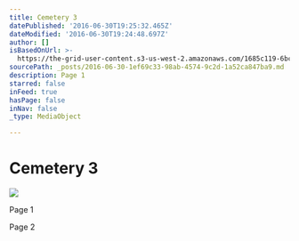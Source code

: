 ```yaml
---
title: Cemetery 3
datePublished: '2016-06-30T19:25:32.465Z'
dateModified: '2016-06-30T19:24:48.697Z'
author: []
isBasedOnUrl: >-
  https://the-grid-user-content.s3-us-west-2.amazonaws.com/1685c119-6bc3-44fa-8159-34f34d6d1d12.jpg
sourcePath: _posts/2016-06-30-1ef69c33-98ab-4574-9c2d-1a52ca847ba9.md
description: Page 1
starred: false
inFeed: true
hasPage: false
inNav: false
_type: MediaObject

---
```

# Cemetery 3
![](https://the-grid-user-content.s3-us-west-2.amazonaws.com/1685c119-6bc3-44fa-8159-34f34d6d1d12.jpg)

Page 1

Page 2